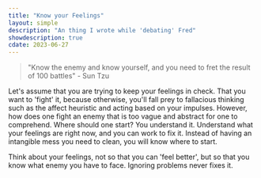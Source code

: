 ```yaml
---
title: "Know your Feelings"
layout: simple
description: "An thing I wrote while 'debating' Fred"
showdescription: true
cdate: 2023-06-27
---
```


> "Know the enemy and know yourself, and you need to fret the result of 100 battles" - Sun Tzu

Let's assume that you are trying to keep your feelings in check. That you want to 'fight' it, because otherwise, you'll fall prey to fallacious thinking such as the affect heuristic and acting based on your impulses. However, how does one fight an enemy that is too vague and abstract for one to comprehend. Where should one start? You understand it. Understand what your feelings are right now, and you can work to fix it. Instead of having an intangible mess you need to clean, you will know where to start. 

Think about your feelings, not so that you can 'feel better', but so that you know what enemy you have to face. Ignoring problems never fixes it.